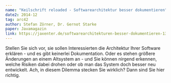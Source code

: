 ```yaml
---
name: "Keilschrift reloaded - Softwarearchitektur besser dokumentieren"
date2: 2014-12
tag: arc42
author: Stefan Zörner, Dr. Gernot Starke
paper: Javamagazin
link: https://jaxenter.de/softwarearchitekturen-besser-dokumentieren-13617
---
```

Stellen Sie sich vor, sie sollen Interessierten die Architektur Ihrer Software erklären - 
und es gibt keinerlei Dokumentation. Oder es stehen größere Änderungen an einem Altsystem an - 
und Sie können nirgend erkennen, welche Risiken dabei drohen oder ob man das System doch besser neu entwickelt.
Ach, in diesem Dilemma stecken Sie wirklich?
Dann sind Sie hier richtig.